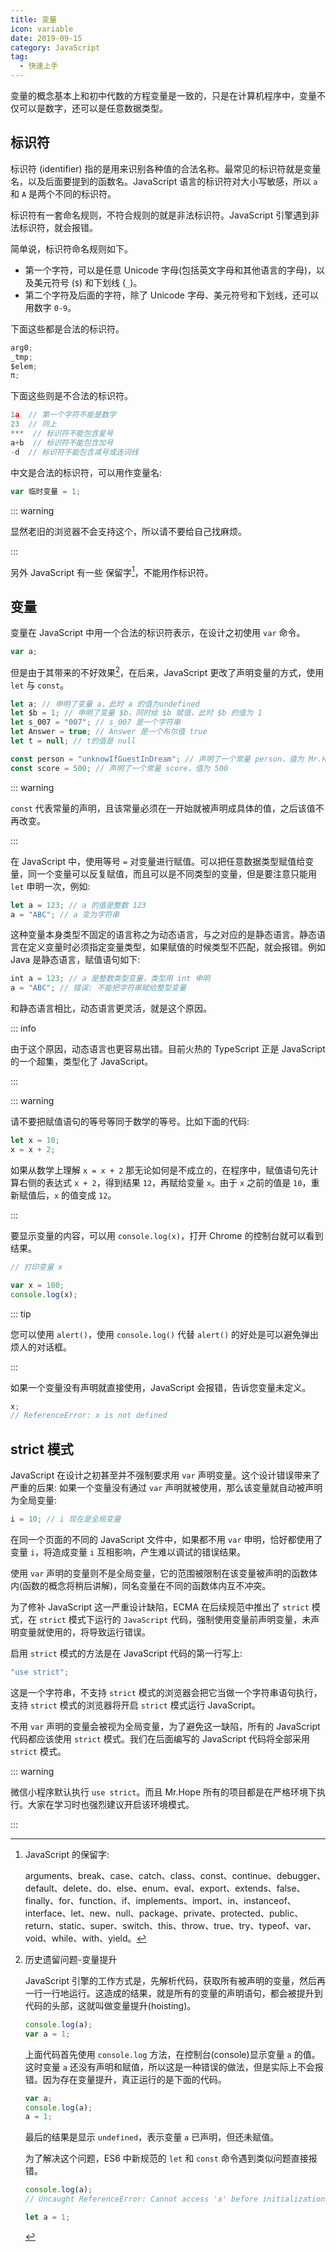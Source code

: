 ```yaml
---
title: 变量
icon: variable
date: 2019-09-15
category: JavaScript
tag:
  - 快速上手
---
```


变量的概念基本上和初中代数的方程变量是一致的，只是在计算机程序中，变量不仅可以是数字，还可以是任意数据类型。

<!-- more -->

## 标识符

标识符 (identifier) 指的是用来识别各种值的合法名称。最常见的标识符就是变量名，以及后面要提到的函数名。JavaScript 语言的标识符对大小写敏感，所以 `a` 和 `A` 是两个不同的标识符。

标识符有一套命名规则，不符合规则的就是非法标识符。JavaScript 引擎遇到非法标识符，就会报错。

简单说，标识符命名规则如下。

- 第一个字符，可以是任意 Unicode 字母(包括英文字母和其他语言的字母)，以及美元符号 (`$`) 和下划线 (`_`)。
- 第二个字符及后面的字符，除了 Unicode 字母、美元符号和下划线，还可以用数字 `0-9`。

下面这些都是合法的标识符。

```js
arg0;
_tmp;
$elem;
π;
```

下面这些则是不合法的标识符。

```js
1a  // 第一个字符不能是数字
23  // 同上
***  // 标识符不能包含星号
a+b  // 标识符不能包含加号
-d  // 标识符不能包含减号或连词线
```

中文是合法的标识符，可以用作变量名:

```js
var 临时变量 = 1;
```

::: warning

显然老旧的浏览器不会支持这个，所以请不要给自己找麻烦。

:::

另外 JavaScript 有一些 保留字[^preserve]，不能用作标识符。

[^preserve]: JavaScript 的保留字:

    arguments、break、case、catch、class、const、continue、debugger、default、delete、do、else、enum、eval、export、extends、false、finally、for、function、if、implements、import、in、instanceof、interface、let、new、null、package、private、protected、public、return、static、super、switch、this、throw、true、try、typeof、var、void、while、with、yield。

## 变量

变量在 JavaScript 中用一个合法的标识符表示，在设计之初使用 `var` 命令。

```js
var a;
```

但是由于其带来的不好效果[^lift]，在后来，JavaScript 更改了声明变量的方式，使用 `let` 与 `const`。

[^lift]: 历史遗留问题-变量提升

    JavaScript 引擎的工作方式是，先解析代码，获取所有被声明的变量，然后再一行一行地运行。这造成的结果，就是所有的变量的声明语句，都会被提升到代码的头部，这就叫做变量提升(hoisting)。

    ```js
    console.log(a);
    var a = 1;
    ```

    上面代码首先使用 `console.log` 方法，在控制台(console)显示变量 `a` 的值。这时变量 `a` 还没有声明和赋值，所以这是一种错误的做法，但是实际上不会报错。因为存在变量提升，真正运行的是下面的代码。

    ```js
    var a;
    console.log(a);
    a = 1;
    ```

    最后的结果是显示 `undefined`，表示变量 `a` 已声明，但还未赋值。

    为了解决这个问题，ES6 中新规范的 `let` 和 `const` 命令遇到类似问题直接报错。

    ```js
    console.log(a);
    // Uncaught ReferenceError: Cannot access 'a' before initialization

    let a = 1;
    ```

```js
let a; // 申明了变量 a，此时 a 的值为undefined
let $b = 1; // 申明了变量 $b，同时给 $b 赋值，此时 $b 的值为 1
let s_007 = "007"; // s_007 是一个字符串
let Answer = true; // Answer 是一个布尔值 true
let t = null; // t的值是 null

const person = "unknowIfGuestInDream"; // 声明了一个常量 person，值为 Mr.Hope
const score = 500; // 声明了一个常量 score，值为 500
```

::: warning

`const` 代表常量的声明，且该常量必须在一开始就被声明成具体的值，之后该值不再改变。

:::

在 JavaScript 中，使用等号 `=` 对变量进行赋值。可以把任意数据类型赋值给变量，同一个变量可以反复赋值，而且可以是不同类型的变量，但是要注意只能用 `let` 申明一次，例如:

```js
let a = 123; // a 的值是整数 123
a = "ABC"; // a 变为字符串
```

这种变量本身类型不固定的语言称之为动态语言，与之对应的是静态语言。静态语言在定义变量时必须指定变量类型，如果赋值的时候类型不匹配，就会报错。例如 Java 是静态语言，赋值语句如下:

```js
int a = 123; // a 是整数类型变量，类型用 int 申明
a = "ABC"; // 错误: 不能把字符串赋给整型变量
```

和静态语言相比，动态语言更灵活，就是这个原因。

::: info

由于这个原因，动态语言也更容易出错。目前火热的 TypeScript 正是 JavaScript 的一个超集，类型化了 JavaScript。

:::

::: warning

请不要把赋值语句的等号等同于数学的等号。比如下面的代码:

```js
let x = 10;
x = x + 2;
```

如果从数学上理解 `x = x + 2` 那无论如何是不成立的，在程序中，赋值语句先计算右侧的表达式 `x + 2`，得到结果 `12`，再赋给变量 `x`。由于 `x` 之前的值是 `10`，重新赋值后，`x` 的值变成 `12`。

:::

要显示变量的内容，可以用 `console.log(x)`，打开 Chrome 的控制台就可以看到结果。

```js
// 打印变量 x

var x = 100;
console.log(x);
```

::: tip

您可以使用 `alert()`，使用 `console.log()` 代替 `alert()` 的好处是可以避免弹出烦人的对话框。

:::

如果一个变量没有声明就直接使用，JavaScript 会报错，告诉您变量未定义。

```js
x;
// ReferenceError: x is not defined
```

## strict 模式

JavaScript 在设计之初甚至并不强制要求用 `var` 声明变量。这个设计错误带来了严重的后果: 如果一个变量没有通过 `var` 声明就被使用，那么该变量就自动被声明为全局变量:

```js
i = 10; // i 现在是全局变量
```

在同一个页面的不同的 JavaScript 文件中，如果都不用 `var` 申明，恰好都使用了变量 `i`，将造成变量 `i` 互相影响，产生难以调试的错误结果。

使用 `var` 声明的变量则不是全局变量，它的范围被限制在该变量被声明的函数体内(函数的概念将稍后讲解)，同名变量在不同的函数体内互不冲突。

为了修补 JavaScript 这一严重设计缺陷，ECMA 在后续规范中推出了 `strict` 模式，在 `strict` 模式下运行的 `JavaScript` 代码，强制使用变量前声明变量，未声明变量就使用的，将导致运行错误。

启用 `strict` 模式的方法是在 JavaScript 代码的第一行写上:

```js
"use strict";
```

这是一个字符串，不支持 `strict` 模式的浏览器会把它当做一个字符串语句执行，支持 `strict` 模式的浏览器将开启 `strict` 模式运行 JavaScript。

不用 `var` 声明的变量会被视为全局变量，为了避免这一缺陷，所有的 JavaScript 代码都应该使用 `strict` 模式。我们在后面编写的 JavaScript 代码将全部采用 `strict` 模式。

::: warning

微信小程序默认执行 `use strict`。而且 Mr.Hope 所有的项目都是在严格环境下执行。大家在学习时也强烈建议开启该环境模式。

:::
